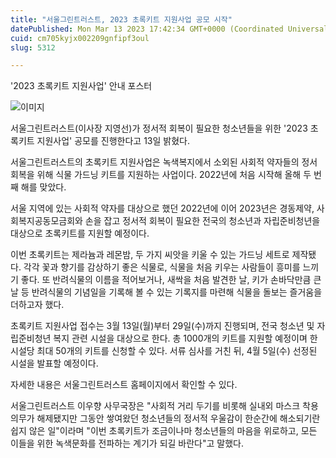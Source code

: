 ```yaml
---
title: "서울그린트러스트, 2023 초록키트 지원사업 공모 시작"
datePublished: Mon Mar 13 2023 17:42:34 GMT+0000 (Coordinated Universal Time)
cuid: cm705kyjx002209gnfipf3oul
slug: 5312

---
```



'2023 초록키트 지원사업' 안내 포스터

![이미지](https://cdn.hashnode.com/res/hashnode/image/upload/v1739258460621/eff4d68c-891b-4aaf-b088-bb26aa2fd0df.jpeg)

서울그린트러스트(이사장 지영선)가 정서적 회복이 필요한 청소년들을 위한 '2023 초록키트 지원사업' 공모를 진행한다고 13일 밝혔다.

서울그린트러스트의 초록키트 지원사업은 녹색복지에서 소외된 사회적 약자들의 정서 회복을 위해 식물 가드닝 키트를 지원하는 사업이다. 2022년에 처음 시작해 올해 두 번째 해를 맞았다.

서울 지역에 있는 사회적 약자를 대상으로 했던 2022년에 이어 2023년은 경동제약, 사회복지공동모금회와 손을 잡고 정서적 회복이 필요한 전국의 청소년과 자립준비청년을 대상으로 초록키트를 지원할 예정이다.

이번 초록키트는 제라늄과 레몬밤, 두 가지 씨앗을 키울 수 있는 가드닝 세트로 제작됐다. 각각 꽃과 향기를 감상하기 좋은 식물로, 식물을 처음 키우는 사람들이 흥미를 느끼기 좋다. 또 반려식물의 이름을 적어보거나, 새싹을 처음 발견한 날, 키가 손바닥만큼 큰 날 등 반려식물의 기념일을 기록해 볼 수 있는 기록지를 마련해 식물을 돌보는 즐거움을 더하고자 했다.

초록키트 지원사업 접수는 3월 13일(월)부터 29일(수)까지 진행되며, 전국 청소년 및 자립준비청년 복지 관련 시설을 대상으로 한다. 총 1000개의 키트를 지원할 예정이며 한 시설당 최대 50개의 키트를 신청할 수 있다. 서류 심사를 거친 뒤, 4월 5일(수) 선정된 시설을 발표할 예정이다.

자세한 내용은 서울그린트러스트 홈페이지에서 확인할 수 있다.

서울그린트러스트 이우향 사무국장은 "사회적 거리 두기를 비롯해 실내외 마스크 착용 의무가 해제됐지만 그동안 쌓여왔던 청소년들의 정서적 우울감이 한순간에 해소되기란 쉽지 않은 일"이라며 "이번 초록키트가 조금이나마 청소년들의 마음을 위로하고, 모든 이들을 위한 녹색문화를 전파하는 계기가 되길 바란다"고 말했다.